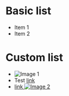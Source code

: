 # Basic list

- Item 1
- Item 2

# Custom list

- ![Image 1](/image1)
- Test [link](/link)
- [link ![Image 2](/image2)](/image-link)
